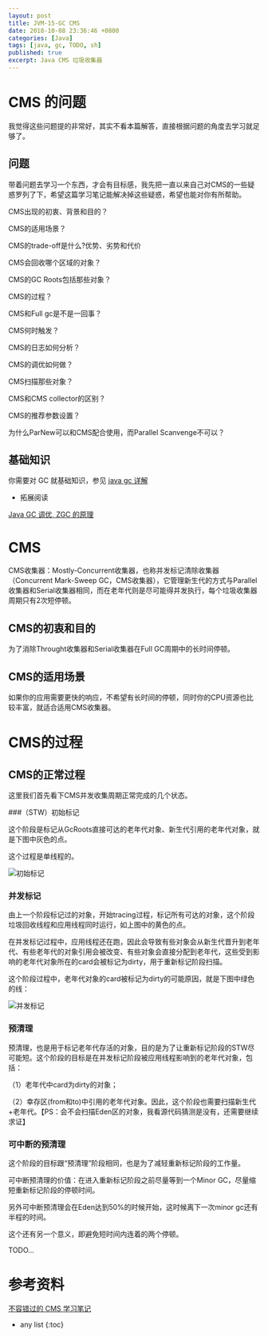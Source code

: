 ```yaml
---
layout: post
title: JVM-15-GC CMS
date: 2018-10-08 23:36:46 +0800
categories: [Java]
tags: [java, gc, TODO, sh]
published: true
excerpt: Java CMS 垃圾收集器
---
```


# CMS 的问题

我觉得这些问题提的非常好，其实不看本篇解答，直接根据问题的角度去学习就足够了。

## 问题

带着问题去学习一个东西，才会有目标感，我先把一直以来自己对CMS的一些疑惑罗列了下，希望这篇学习笔记能解决掉这些疑惑，希望也能对你有所帮助。

CMS出现的初衷、背景和目的？

CMS的适用场景？

CMS的trade-off是什么?优势、劣势和代价

CMS会回收哪个区域的对象？

CMS的GC Roots包括那些对象？

CMS的过程？

CMS和Full gc是不是一回事？

CMS何时触发？

CMS的日志如何分析？

CMS的调优如何做？

CMS扫描那些对象？

CMS和CMS collector的区别？

CMS的推荐参数设置？

为什么ParNew可以和CMS配合使用，而Parallel Scanvenge不可以？

## 基础知识

你需要对 GC 就基础知识，参见 [java gc 详解](https://houbb.github.io/2018/10/08/jvm-04-gc)

- 拓展阅读

[Java GC 调优, ZGC 的原理](https://houbb.github.io/2018/11/28/java-gc-optimize)

# CMS 

CMS收集器：Mostly-Concurrent收集器，也称并发标记清除收集器（Concurrent Mark-Sweep GC，CMS收集器），它管理新生代的方式与Parallel收集器和Serial收集器相同，而在老年代则是尽可能得并发执行，每个垃圾收集器周期只有2次短停顿。

## CMS的初衷和目的

为了消除Throught收集器和Serial收集器在Full GC周期中的长时间停顿。

## CMS的适用场景

如果你的应用需要更快的响应，不希望有长时间的停顿，同时你的CPU资源也比较丰富，就适合适用CMS收集器。

# CMS的过程

## CMS的正常过程

这里我们首先看下CMS并发收集周期正常完成的几个状态。

###（STW）初始标记

这个阶段是标记从GcRoots直接可达的老年代对象、新生代引用的老年代对象，就是下图中灰色的点。

这个过程是单线程的。

![初始标记](https://mmbiz.qpic.cn/mmbiz_png/4AG6tic68AGbhz9aSm1yYvxCbspqSWxMuExQ8xEZPXyIicez8Ne2rkm7B0NghTpYl1wbHiaLwJ2O6bicg3Xe3Iiav5w/640?wx_fmt=png&tp=webp&wxfrom=5&wx_lazy=1&wx_co=1)


### 并发标记

由上一个阶段标记过的对象，开始tracing过程，标记所有可达的对象，这个阶段垃圾回收线程和应用线程同时运行，如上图中的黄色的点。

在并发标记过程中，应用线程还在跑，因此会导致有些对象会从新生代晋升到老年代、有些老年代的对象引用会被改变、有些对象会直接分配到老年代，这些受到影响的老年代对象所在的card会被标记为dirty，用于重新标记阶段扫描。

这个阶段过程中，老年代对象的card被标记为dirty的可能原因，就是下图中绿色的线：

![并发标记](https://mmbiz.qpic.cn/mmbiz_png/4AG6tic68AGbhz9aSm1yYvxCbspqSWxMuxdfbaRCo5HeG17kGLT16CKicX4EaA50bnicrY4rQRDv4YkyqSRWzkXoQ/640?wx_fmt=png&tp=webp&wxfrom=5&wx_lazy=1&wx_co=1)

### 预清理

预清理，也是用于标记老年代存活的对象，目的是为了让重新标记阶段的STW尽可能短。这个阶段的目标是在并发标记阶段被应用线程影响到的老年代对象，包括：

（1）老年代中card为dirty的对象；

（2）幸存区(from和to)中引用的老年代对象。因此，这个阶段也需要扫描新生代+老年代。【PS：会不会扫描Eden区的对象，我看源代码猜测是没有，还需要继续求证】

### 可中断的预清理

这个阶段的目标跟“预清理”阶段相同，也是为了减轻重新标记阶段的工作量。

可中断预清理的价值：在进入重新标记阶段之前尽量等到一个Minor GC，尽量缩短重新标记阶段的停顿时间。

另外可中断预清理会在Eden达到50%的时候开始，这时候离下一次minor gc还有半程的时间。

这个还有另一个意义，即避免短时间内连着的两个停顿。

TODO...

# 参考资料

[不容错过的 CMS 学习笔记](https://mp.weixin.qq.com/s/SW-WjgRC7PEMXZts9md23w)

* any list
{:toc}